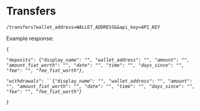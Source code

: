 # Transfers

`/transfers?wallet_address=WALLET_ADDRESS&&api_key=API_KEY`



Example response:

`{`

`"deposits": {"display_`_`name": "", "wallet_address": "", "amount": "", "amount_fiat_worth": "", "date": "", "time": "", "days_since": "", "fee": "", "fee_fiat_worth"},`_&#x20;

_`"withdrawals":`_` ``{"display_`_`name": "", "wallet_address": "", "amount": "", "amount_fiat_worth": "", "date": "", "time": "", "days_since": "", "fee": "", "fee_fiat_worth"}`_

_`}`_
